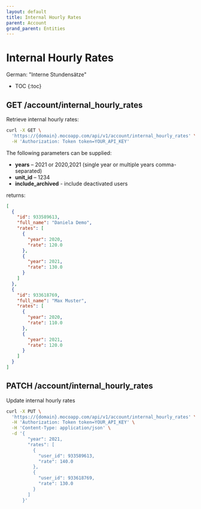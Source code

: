 ```yaml
---
layout: default
title: Internal Hourly Rates
parent: Account
grand_parent: Entities
---
```


# Internal Hourly Rates

German: "Interne Stundensätze"

- TOC
{:toc}

## GET /account/internal_hourly_rates

Retrieve internal hourly rates:

```bash
curl -X GET \
  'https://{domain}.mocoapp.com/api/v1/account/internal_hourly_rates' \
  -H 'Authorization: Token token=YOUR_API_KEY'
```

The following parameters can be supplied:

- **years** – 2021 or 2020,2021 (single year or multiple years comma-separated)
- **unit_id** – 1234
- **include_archived** - include deactivated users

returns:

```json
[
  {
    "id": 933589613,
    "full_name": "Daniela Demo",
    "rates": [
      {
        "year": 2020,
        "rate": 120.0
      },
      {
        "year": 2021,
        "rate": 130.0
      }
    ]
  },
  {
    "id": 933618769,
    "full_name": "Max Muster",
    "rates": [
      {
        "year": 2020,
        "rate": 110.0
      },
      {
        "year": 2021,
        "rate": 120.0
      }
    ]
  }
]
```

## PATCH /account/internal_hourly_rates

Update internal hourly rates

```bash
curl -X PUT \
  'https://{domain}.mocoapp.com/api/v1/account/internal_hourly_rates' \
  -H 'Authorization: Token token=YOUR_API_KEY' \
  -H 'Content-Type: application/json' \
  -d '{
        "year": 2021,
        "rates": [
          {
            "user_id": 933589613,
            "rate": 140.0
          },
          {
            "user_id": 933618769,
            "rate": 130.0
          }
        ]
      }'
```
